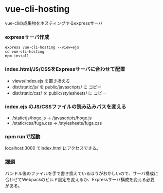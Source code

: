 # vue-cli-hosting
vue-cliの成果物をホスティングするexpressサーバ

### expressサーバ作成
```
express vue-cli-hosting --view=ejs
cd vue-cli-hosting
npm install
```
### index.html/JS/CSSをExpressサーバに合わせて配置
 * views/index.ejs を置き換える
 * dist/static/js/ を public/javascripts/ に コピー
 * dist/static/css/ を public/stylesheets/ に コピー

### index.ejs のJS/CSSファイルの読み込みパスを変える
 * /static/js/hoge.js → /javascripts/hoge.js 
 * /static/css/fuga.css → /stylesheets/fuga.css
 
### npm runで起動
localhost:3000 でindex.html にアクセスできる。

### 課題
バンドル後のファイルを手で書き換えているほうがおかしいので、サーバ構成に合わせてWebpackのビルド設定を変えるか、Expressサーバ構成を変える必要がある。
